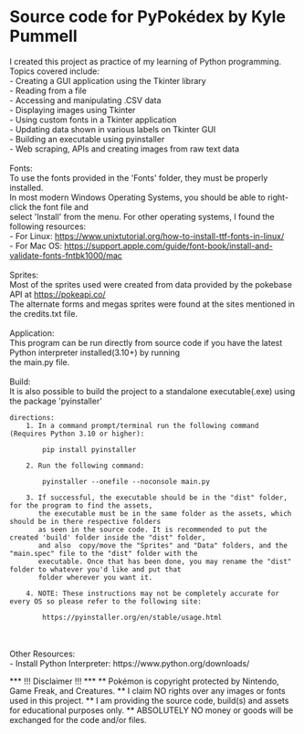 # Source code for PyPokédex by Kyle Pummell

I created this project as practice of my learning of Python programming.<br>
    Topics covered include:<br>
        - Creating a GUI application using the Tkinter library<br>
        - Reading from a file<br>
        - Accessing and manipulating .CSV data<br>
        - Displaying images using Tkinter<br>
        - Using custom fonts in a Tkinter application<br>
        - Updating data shown in various labels on Tkinter GUI<br>
        - Building an executable using pyinstaller<br>
        - Web scraping, APIs and creating images from raw text data<br>
<br>
Fonts:<br>
To use the fonts provided in the 'Fonts' folder, they must be properly installed.<br>
In most modern Windows Operating Systems, you should be able to right-click the font file and<br>
    select 'Install' from the menu. For other operating systems, I found the following resources:<br>
    - For Linux: https://www.unixtutorial.org/how-to-install-ttf-fonts-in-linux/<br>
    - For Mac OS: https://support.apple.com/guide/font-book/install-and-validate-fonts-fntbk1000/mac<br>
<br>
Sprites:<br>
    Most of the sprites used were created from data provided by the pokebase API at https://pokeapi.co/<br>
    The alternate forms and megas sprites were found at the sites mentioned in the credits.txt file.<br>
<br>
Application:<br>
This program can be run directly from source code if you have the latest Python interpreter installed(3.10+) by running<br>
the main.py file.<br>
<br>
Build:<br>
It is also possible to build the project to a standalone executable(.exe) using the package 'pyinstaller'<br>

    directions:
        1. In a command prompt/terminal run the following command (Requires Python 3.10 or higher):
        
            pip install pyinstaller
        
        2. Run the following command:
        
            pyinstaller --onefile --noconsole main.py
        
        3. If successful, the executable should be in the "dist" folder, for the program to find the assets, 
           the executable must be in the same folder as the assets, which should be in there respective folders 
           as seen in the source code. It is recommended to put the created 'build' folder inside the "dist" folder,
           and also  copy/move the "Sprites" and "Data" folders, and the "main.spec" file to the "dist" folder with the 
           executable. Once that has been done, you may rename the "dist" folder to whatever you'd like and put that 
           folder wherever you want it.
        
        4. NOTE: These instructions may not be completely accurate for every OS so please refer to the following site:
        
            https://pyinstaller.org/en/stable/usage.html

<br>
<br>
Other Resources:<br>
    - Install Python Interpreter: https://www.python.org/downloads/

*** !!! Disclaimer !!! ***
** Pokémon is copyright protected by Nintendo, Game Freak, and Creatures.
** I claim NO rights over any images or fonts used in this project.
** I am providing the source code, build(s) and assets for educational purposes only.
** ABSOLUTELY NO money or goods will be exchanged for the code and/or files.
